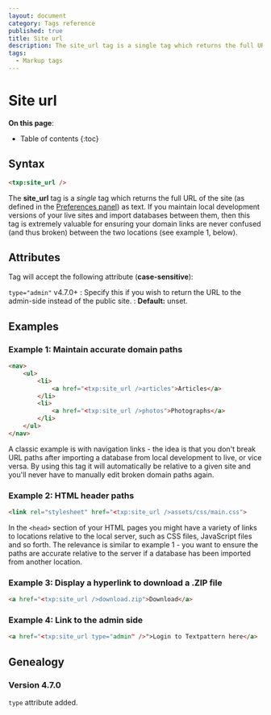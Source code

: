 ```yaml
---
layout: document
category: Tags reference
published: true
title: Site url
description: The site_url tag is a single tag which returns the full URL of the site.
tags:
  - Markup tags
---
```


# Site url

**On this page**:

* Table of contents
{:toc}

## Syntax

~~~ html
<txp:site_url />
~~~

The **site_url** tag is a *single* tag which returns the full URL of the site (as defined in the [Preferences panel](/administration/preferences-panel)) as text. If you maintain local development versions of your live sites and import databases between them, then this tag is extremely valuable for ensuring your domain links are never confused (and thus broken) between the two locations (see example 1, below).

## Attributes

Tag will accept the following attribute (**case-sensitive**):

`type="admin"` <span class="footnote warning">v4.7.0+</span>
: Specify this if you wish to return the URL to the admin-side instead of the public site.
: **Default:** unset.

## Examples

### Example 1: Maintain accurate domain paths

~~~ html
<nav>
    <ul>
        <li>
            <a href="<txp:site_url />articles">Articles</a>
        </li>
        <li>
            <a href="<txp:site_url />photos">Photographs</a>
        </li>
    </ul>
</nav>
~~~

A classic example is with navigation links - the idea is that you don't break URL paths after importing a database from local development to live, or vice versa. By using this tag it will automatically be relative to a given site and you'll never have to manually edit broken domain paths again.

### Example 2: HTML header paths

~~~ html
<link rel="stylesheet" href="<txp:site_url />assets/css/main.css">
~~~

In the `<head>` section of your HTML pages you might have a variety of links to locations relative to the local server, such as CSS files, JavaScript files and so forth. The relevance is similar to example 1 - you want to ensure the paths are accurate relative to the server if a database has been imported from another location.

### Example 3: Display a hyperlink to download a .ZIP file

~~~ html
<a href="<txp:site_url />download.zip">Download</a>
~~~

### Example 4: Link to the admin side

~~~ html
<a href="<txp:site_url type="admin" />">Login to Textpattern here</a>
~~~

## Genealogy

### Version 4.7.0

`type` attribute added.
